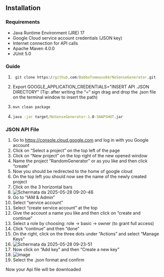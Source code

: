 
## Installation

### Requirements

- Java Runtime Environment (JRE) 17  
- Google Cloud service account credentials (JSON key)  
- Internet connection for API calls  
- Apache Maven 4.0.0
- JUnit 5.0

### Guide

1. ```cmd
    git clone https://github.com/BabboTommaso04/NoSenseGenerator.git
   ```
2. Export GOOGLE_APPLICATION_CREDENTIALS="INSERT API .JSON DIRECTORY” 
   (Tip: after writing the “=“ sign drag and drop the .json file on the terminal window to insert the path)
3. ```cmd
   mvn clean package
   ```
4. ```cmd
   java -jar target/NoSenseGenerator-1.0-SNAPSHOT.jar
   ```

### JSON API File

1. Go to https://console.cloud.google.com and log in with you Google account
2. Click on “Select a project” on the top left of the page
3. Click on “New project” on the top right of the new opened window
4. Name the project “RandomGenerator” or as you like and then click “create”
5. Now you should be redirected to the home of google cloud 
6. On the top left you should now see the name of the newly created project
7. Click on the 3 horizontal bars
8. ![Schermata da 2025-05-28 09-20-46](https://github.com/user-attachments/assets/ff83d6be-b6ba-4b6c-9a04-e8187a92be63)
9. Go to “IAM & Admin”
10. Select “service account”
11. Select “create service account” at the top
12. Give the account a name you like and then click on “create and continue”
13. Select a role by choosing: role -> basic -> owner (to grant full access)
14. Click “continue” and then “done”
15. On the right, click on the three dots under “Actions” and select “Manage Keys”
16. ![Schermata da 2025-05-28 09-23-51](https://github.com/user-attachments/assets/7de918ea-d5cd-4d67-b2fc-5d1094ebeca8)
17. Now click on “Add key” and then “Create a new key”
18. ![image](https://github.com/user-attachments/assets/285d69ee-d33f-4071-bc5f-0506429806b8)
19. Select the .json format and confirm

Now your Api file will be downloaded
